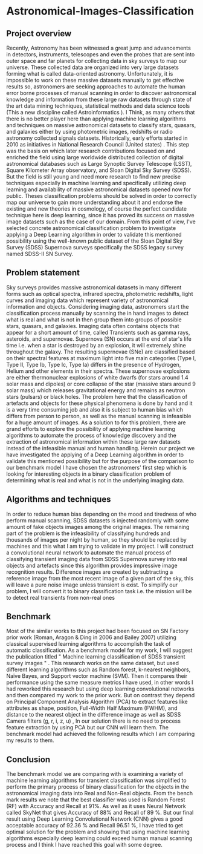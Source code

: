 # Astronomical-Images-Classification
## Project overview
Recently, Astronomy has been witnessed a great jump and advancements in detectors, instruments, telescopes and even the probes that are sent into outer space and far planets for collecting data in sky surveys to map our universe. These collected data are organized into very large datasets forming what is called data-oriented astronomy. Unfortunately, it is impossible to work on these massive datasets manually to get effective results so, astronomers are seeking approaches to automate the human error borne processes of manual scanning in order to discover astronomical  knowledge and information from these large raw datasets through state of the art data mining techniques, statistical methods and data science tools (This a new discipline called Astroinformatics ). I Think, as many others that there is no better player here than applying machine learning algorithms and techniques on massive astronomical datasets to classify stars, quasars, and galaxies either by using photometric images, redshifts or radio astronomy collected signals datasets. Historically, early efforts started in 2010 as initiatives in National Research Council (United states) . This step was the basis on which later research contributions  focused on and enriched the field using large worldwide distributed collection of digital astronomical databases such as Large Synoptic Survey Telescope (LSST), Square Kilometer Array observatory, and Sloan Digital Sky Survey (SDSS). But the field is still young and need more research to find new precise techniques especially in machine learning and specifically utilizing deep learning and availability of massive astronomical datasets opened now for public. Theses classification problems should be solved in order to correctly map our universe to gain more understanding about it and endorse the existing and new theories in cosmology, of course the perfect candidate technique here is deep learning, since it has proved its success on massive image datasets such as the case of our domain. From this point of view, I've selected concrete astronomical classification problem to investigate applying a Deep Learning algorithm in order to validate this mentioned possibility using the well-known public dataset of the Sloan Digital Sky Survey (SDSS)  Supernova surveys specifically the SDSS legacy survey named SDSS-II SN Survey.  
## Problem statement
Sky surveys provides massive astronomical datasets in many different forms such as optical spectra, infrared spectra, photometric redshifts, light curves and imaging data which represent variety of astronomical information and objects. Considering imaging data, astronomers start the classification process manually by scanning the in hand images to detect what is real and what is not in then group them into groups of possible stars, quasars, and galaxies. Imaging data often contains objects that appear for a short amount of time, called Transients such as gamma rays, asteroids, and supernovae. Supernova  (SN) occurs at the end of star's life time i.e. when a star is destroyed by an explosion, it will extremely shine throughout the galaxy. The resulting supernovae (SNe) are classified based on their spectral features at maximum light into five main categories (Type I, Type II, Type Ib, Type Ic, Type Ia) differs in the presence of Hydrogen, Helium and other elements in their spectra. These supernovae explosions are either thermonuclear explosions of white dwarfs (for stars around 1.4 solar mass and dipoles) or core collapse of the star (massive stars around 9 solar mass) which releases gravitational energy and remains as neutron stars (pulsars) or black holes. The problem here that the classification of artefacts and objects for these physical phenomena is done by hand and it is a very time consuming job and also it is subject to human bias which differs from person to person, as well as the manual scanning is infeasible for a huge amount of images. As a solution to for this problem, there are grand efforts to explore the possibility of applying machine learning algorithms to automate the process of knowledge discovery and the extraction of astronomical information within these large raw datasets instead of the infeasible manual and human handling. Herein our project we have investigated the applying of a Deep Learning algorithm in order to validate this mentioned possibility but for the purpose of the comparison to our benchmark model I have chosen the astronomers' first step which is looking for interesting objects in a binary classification problem of determining what is real and what is not in the underlying imaging data.
## Algorithms and techniques
In order to reduce human bias depending on the mood and tiredness of who perform manual scanning, SDSS datasets is injected randomly with some amount of fake objects images among the original images. The remaining part of the problem is the infeasibility of classifying hundreds and thousands of images per night by human, so they should be replaced by machines and this what I am trying to validate in my project. I will construct a convolutional neural network to automate the manual process of classifying transient imaging data from SDSS Supernova survey into real objects and artefacts since this algorithm provides impressive image recognition results. Difference images are created by subtracting a reference image from the most recent image of a given part of the sky, this will leave a pure noise image unless transient  is exist. To simplify our problem, I will convert it to binary classification task i.e. the mission will be to detect real transients from non-real ones
## Benchmark
Most of the similar works to this project had been focused on SN Factory  prior work (Roman, Aragon & Ding in 2006 and Bailey 2007) utilizing classical supervised learning algorithms to accomplish the task of automatic classification. As a benchmark model for my work, I will suggest the publication titled " Machine learning classification of SDSS transient survey images "  . This research works on the same dataset, but used different learning algorithms such as Random forest, k-nearest neighbors, Naïve Bayes, and Support vector machine (SVM). Then it compares their performance using the same measure metrics I have used, in other words I had reworked this research but using deep learning convolutional networks and then compared my work to the prior work. But on contrast they depend on Principal Component Analysis Algorithm (PCA) to extract features like attributes as shape, position, Full-Width Half Maximum (FWHM), and distance to the nearest object in the difference image  as well as SDSS Camera filters (g, r, i, z, u) , In our solution there is no need to process feature extraction by using PCA but our CNN will learn them. The benchmark model had achieved the following results which I am comparing my results to them.
## Conclusion
The benchmark model we are comparing with is examining a variety of machine learning algorithms for transient classification was simplified to perform the primary process of binary classification for the objects in the astronomical imaging data into Real and Non-Real objects. From the bench mark results we note that the best classifier was used is Random Forest (RF) with Accuracy and Recall at 91%. As well as it uses Neural Network called SkyNet that gives Accuracy of 88% and Recall of 89 %. But our final result using Deep Learning Convolutional Network (CNN) gives a good acceptable accuracy of 92.36 % and Recall 96.51 %, I have tried to get optimal solution for the problem and showing that using machine learning algorithms especially deep learning could exceed human manual scanning process and I think I have reached this goal with some degree.
